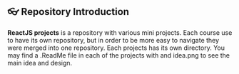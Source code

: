 ## :eyeglasses: Repository Introduction
**ReactJS projects** is a repository with various mini projects.
Each course use to have its own repository, but in order to be more easy to navigate they were merged into one repository. Each projects has its own directory. You may find a .ReadMe file in each of the projects with and idea.png to see the main idea and design.

